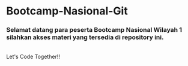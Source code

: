 # Bootcamp-Nasional-Git
### Selamat datang para peserta Bootcamp Nasional Wilayah 1 silahkan akses materi yang tersedia di repository ini.
<br>
Let's Code Together!!
